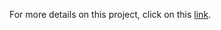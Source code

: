 For more details on this project, click on this [link](https://github.com/yogeshwaran01/github-stats-terminal-style).

